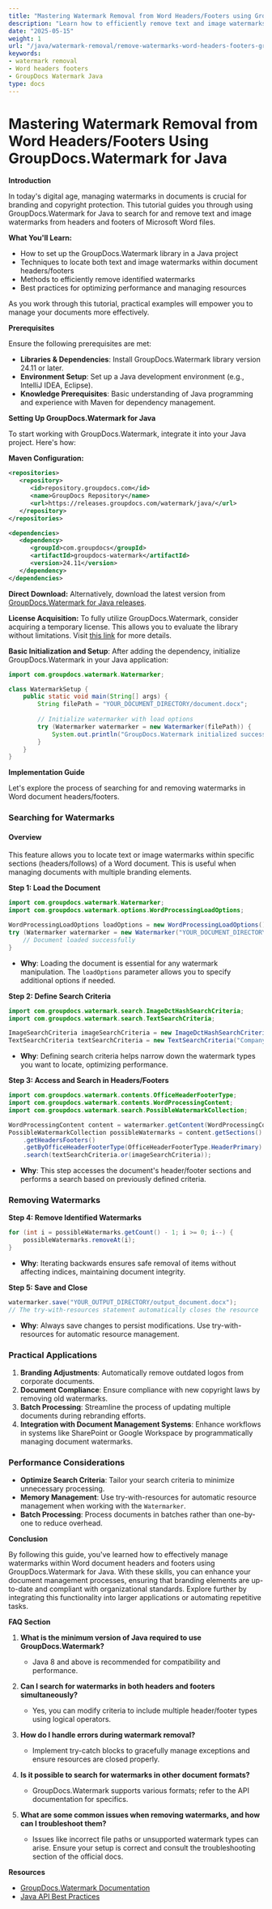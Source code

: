 ```yaml
---
title: "Mastering Watermark Removal from Word Headers/Footers using GroupDocs.Watermark for Java"
description: "Learn how to efficiently remove text and image watermarks from headers/footers in Word documents using GroupDocs.Watermark for Java. Follow this detailed guide."
date: "2025-05-15"
weight: 1
url: "/java/watermark-removal/remove-watermarks-word-headers-footers-groupdocs-java/"
keywords:
- watermark removal
- Word headers footers
- GroupDocs Watermark Java
type: docs
---
```

# Mastering Watermark Removal from Word Headers/Footers Using GroupDocs.Watermark for Java

**Introduction**

In today's digital age, managing watermarks in documents is crucial for branding and copyright protection. This tutorial guides you through using GroupDocs.Watermark for Java to search for and remove text and image watermarks from headers and footers of Microsoft Word files.

**What You'll Learn:**
- How to set up the GroupDocs.Watermark library in a Java project
- Techniques to locate both text and image watermarks within document headers/footers
- Methods to efficiently remove identified watermarks
- Best practices for optimizing performance and managing resources

As you work through this tutorial, practical examples will empower you to manage your documents more effectively.

**Prerequisites**

Ensure the following prerequisites are met:

- **Libraries & Dependencies**: Install GroupDocs.Watermark library version 24.11 or later.
- **Environment Setup**: Set up a Java development environment (e.g., IntelliJ IDEA, Eclipse).
- **Knowledge Prerequisites**: Basic understanding of Java programming and experience with Maven for dependency management.

**Setting Up GroupDocs.Watermark for Java**

To start working with GroupDocs.Watermark, integrate it into your Java project. Here's how:

**Maven Configuration:**
```xml
<repositories>
   <repository>
      <id>repository.groupdocs.com</id>
      <name>GroupDocs Repository</name>
      <url>https://releases.groupdocs.com/watermark/java/</url>
   </repository>
</repositories>

<dependencies>
   <dependency>
      <groupId>com.groupdocs</groupId>
      <artifactId>groupdocs-watermark</artifactId>
      <version>24.11</version>
   </dependency>
</dependencies>
```
**Direct Download:**
Alternatively, download the latest version from [GroupDocs.Watermark for Java releases](https://releases.groupdocs.com/watermark/java/).

**License Acquisition:**
To fully utilize GroupDocs.Watermark, consider acquiring a temporary license. This allows you to evaluate the library without limitations. Visit [this link](https://purchase.groupdocs.com/temporary-license/) for more details.

**Basic Initialization and Setup**:
After adding the dependency, initialize GroupDocs.Watermark in your Java application:
```java
import com.groupdocs.watermark.Watermarker;

class WatermarkSetup {
    public static void main(String[] args) {
        String filePath = "YOUR_DOCUMENT_DIRECTORY/document.docx";
        
        // Initialize watermarker with load options
        try (Watermarker watermarker = new Watermarker(filePath)) {
            System.out.println("GroupDocs.Watermark initialized successfully.");
        }
    }
}
```
**Implementation Guide**

Let's explore the process of searching for and removing watermarks in Word document headers/footers.

### Searching for Watermarks

#### Overview
This feature allows you to locate text or image watermarks within specific sections (headers/follows) of a Word document. This is useful when managing documents with multiple branding elements.

**Step 1: Load the Document**
```java
import com.groupdocs.watermark.Watermarker;
import com.groupdocs.watermark.options.WordProcessingLoadOptions;

WordProcessingLoadOptions loadOptions = new WordProcessingLoadOptions();
try (Watermarker watermarker = new Watermarker("YOUR_DOCUMENT_DIRECTORY/document.docx", loadOptions)) {
    // Document loaded successfully
}
```
- **Why**: Loading the document is essential for any watermark manipulation. The `loadOptions` parameter allows you to specify additional options if needed.

**Step 2: Define Search Criteria**
```java
import com.groupdocs.watermark.search.ImageDctHashSearchCriteria;
import com.groupdocs.watermark.search.TextSearchCriteria;

ImageSearchCriteria imageSearchCriteria = new ImageDctHashSearchCriteria("YOUR_DOCUMENT_DIRECTORY/logo.png");
TextSearchCriteria textSearchCriteria = new TextSearchCriteria("Company Name");
```
- **Why**: Defining search criteria helps narrow down the watermark types you want to locate, optimizing performance.

**Step 3: Access and Search in Headers/Footers**
```java
import com.groupdocs.watermark.contents.OfficeHeaderFooterType;
import com.groupdocs.watermark.contents.WordProcessingContent;
import com.groupdocs.watermark.search.PossibleWatermarkCollection;

WordProcessingContent content = watermarker.getContent(WordProcessingContent.class);
PossibleWatermarkCollection possibleWatermarks = content.getSections().get_Item(0)
    .getHeadersFooters()
    .getByOfficeHeaderFooterType(OfficeHeaderFooterType.HeaderPrimary)
    .search(textSearchCriteria.or(imageSearchCriteria));
```
- **Why**: This step accesses the document's header/footer sections and performs a search based on previously defined criteria.

### Removing Watermarks

**Step 4: Remove Identified Watermarks**
```java
for (int i = possibleWatermarks.getCount() - 1; i >= 0; i--) {
    possibleWatermarks.removeAt(i);
}
```
- **Why**: Iterating backwards ensures safe removal of items without affecting indices, maintaining document integrity.

**Step 5: Save and Close**
```java
watermarker.save("YOUR_OUTPUT_DIRECTORY/output_document.docx");
// The try-with-resources statement automatically closes the resource
```
- **Why**: Always save changes to persist modifications. Use try-with-resources for automatic resource management.

### Practical Applications

1. **Branding Adjustments**: Automatically remove outdated logos from corporate documents.
2. **Document Compliance**: Ensure compliance with new copyright laws by removing old watermarks.
3. **Batch Processing**: Streamline the process of updating multiple documents during rebranding efforts.
4. **Integration with Document Management Systems**: Enhance workflows in systems like SharePoint or Google Workspace by programmatically managing document watermarks.

### Performance Considerations

- **Optimize Search Criteria**: Tailor your search criteria to minimize unnecessary processing.
- **Memory Management**: Use try-with-resources for automatic resource management when working with the `Watermarker`.
- **Batch Processing**: Process documents in batches rather than one-by-one to reduce overhead.

**Conclusion**

By following this guide, you've learned how to effectively manage watermarks within Word document headers and footers using GroupDocs.Watermark for Java. With these skills, you can enhance your document management processes, ensuring that branding elements are up-to-date and compliant with organizational standards. Explore further by integrating this functionality into larger applications or automating repetitive tasks.

**FAQ Section**

1. **What is the minimum version of Java required to use GroupDocs.Watermark?**
   - Java 8 and above is recommended for compatibility and performance.

2. **Can I search for watermarks in both headers and footers simultaneously?**
   - Yes, you can modify criteria to include multiple header/footer types using logical operators.

3. **How do I handle errors during watermark removal?**
   - Implement try-catch blocks to gracefully manage exceptions and ensure resources are closed properly.

4. **Is it possible to search for watermarks in other document formats?**
   - GroupDocs.Watermark supports various formats; refer to the API documentation for specifics.

5. **What are some common issues when removing watermarks, and how can I troubleshoot them?**
   - Issues like incorrect file paths or unsupported watermark types can arise. Ensure your setup is correct and consult the troubleshooting section of the official docs.

**Resources**
- [GroupDocs.Watermark Documentation](https://docs.groupdocs.com/watermark/java)
- [Java API Best Practices](https://www.oracle.com/technical-resources/articles/java/best-practices.html)
